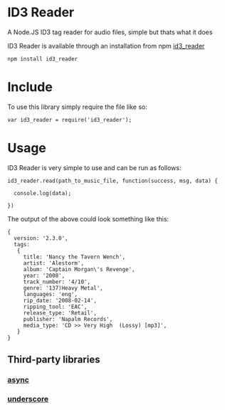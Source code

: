 # ID3 Reader

A Node.JS ID3 tag reader for audio files, simple but thats what it does

ID3 Reader is available through an installation from npm
[id3_reader](https://npmjs.org/package/id3_reader)

```
npm install id3_reader
```

# Include

To use this library simply require the file like so:
```
var id3_reader = require('id3_reader');
```

# Usage

ID3 Reader is very simple to use and can be run as follows:
```
id3_reader.read(path_to_music_file, function(success, msg, data) {
  
  console.log(data);

})
```
The output of the above could look something like this:
```
{ 
  version: '2.3.0',
  tags: 
   { 
     title: 'Nancy the Tavern Wench',
     artist: 'Alestorm',
     album: 'Captain Morgan\'s Revenge',
     year: '2008',
     track_number: '4/10',
     genre: '137)Heavy Metal',
     languages: 'eng',
     rip_date: '2008-02-14',
     ripping_tool: 'EAC',
     release_type: 'Retail',
     publisher: 'Napalm Records',
     media_type: 'CD >> Very High  (Lossy) [mp3]',
   } 
}
```

## Third-party libraries

### [async](http://github.com/caolan/async.git)
### [underscore](http://underscorejs.org)